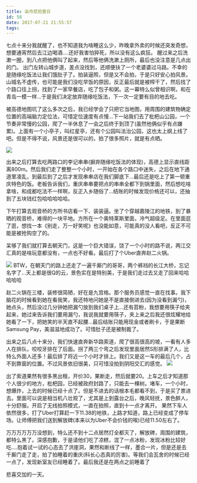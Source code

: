 ```yaml
---
title: 柒月贰拾壹日
id: 58
date: 2017-07-21 21:55:57
tags:
---
```


七点十来分我就醒了，也不知道我为啥睡这么少，昨晚拿外卖的时候还突发奇想，想要通宵然后去江边喝酒....还好我害怕猝死，所以没有这么疯狂。
醒过来之后洗漱一圈，到八点把他俩叫了起来，然后等他俩洗漱上厕所，最后也没注意是几点出的门。
出门左转山城步道，差点没找到，还顺便扶了一个老婆婆过马路。不幸的是随缘吃饭法让我们饿肚子了。拍装逼照，但是又不会拍，于是只好安心拍风景。
山城名不虚传，也可能是我们没吃早饭的原因，反正最后就是被榨干了，然后找了个路口往上拐，找到了一家早餐店，吃了包子和粥。这一幕特么似曾相识啊，和在青岛一模一样...于是我们决定放弃随缘吃饭法，下一次一定要有目的地去吃。

被高德地图坑了这么多次之后，我已经学会了只把它当地图，用周围的建筑物确定位置的高端脑力定位法，可惜定位速度有点慢...下一站我们去了枇杷山公园，一个节奏非常慢的公园，爬了一半休息了一会之后终于到顶了(虽然他俩似乎有点嫌累)。上面有一个小亭子，叫红星亭，还有个公园叫法治公园，这也太上纲上线了吧。但是不得不说，风景还是很可以的，拍了很多照片，就是有点晒。

![](http://cloud-1252628011.coscd.myqcloud.com/2017/07/2017-07-22-06.17.20-1.jpg)

出来之后打算去吃两路口的李记串串(摒弃随缘吃饭法的体现)，高德上显示直线距离800m。然后我们走了整整一个小时，一开始在各个路口中迷失，之后在地下通道里凌乱，到最后到了之后才发现串串店在我们脚底下...最后还是吃上了第一顿重庆特色的饭。老板告诉我们，重庆串串要把点的串串全都下到锅里面，然后想吃啥拿啥，和成都吃法不一样啊，反正入乡随俗了...结账的时候发现价格还可以，还抽到了五块钱红包哈哈哈哈哈。

下午打算去观音桥的方所书店看一下、装装逼。坐了个穿越嘉陵江的地铁，到了暴晒的观音桥，难得的一块平地。方所在一个奥特莱斯里面，冷气超级足。在里面逛了逛，想找一本《别走，万一好笑呢》也没能如意，可能真的没人看吧，反正不可能是被抢购空了的。

呆够了我们就打算去朝天门，这是一个巨大错误，饶了一个小时的路不说，两江交汇真的是啥玩意都没有，一点也不好看。最后打了个Uber直奔赵二火锅。

![](http://cloud-1252628011.coscd.myqcloud.com/2017/07/20170721_175324.jpg)
BTW，在朝天门的路上还走了一遍千厮门的哥哥，两个裤裆的长江大桥，忘记名字了...天上都是很Q的云，景色实在是特别美，于是我们走过去又走了回来哈哈哈哈哈


赵二火锅在三楼，装修很简陋，好在是九宫格。那个服务员感觉一直在找事。我下脑花的时候看到她在看我笑，我还特地问她是不是直接倒进去(因为没看到漏勺)，她点头，然后没过几分钟她把漏勺放到我们桌子上...还有苕粉，我想要用筷子给夹起来，她过来告诉我们要用漏勺，我说我就要用筷子，夹上来之后我还很炫耀地给她看了一下，把她笑的半天直不起腰...最后结账只能用现金或者刷卡，于是果断Samsung Pay，美滋滋地成功了。可惜肚子还是被制裁了。

出来之后八点十来分，我们快速直奔新华路索道，爬了很高很高的坡，一看有人多人在排队，咬咬牙排在了后面。拐了两三个弯之后发现里面居然S形排满了人，比特么外面人还多！最后排了将近一个小时才排上。我们又是这一车的最后几个，占不到靠窗的位置。不过风景依旧很美，只可惜没拍到阴阳交汇的感觉。
![](http://cloud-1252628011.coscd.myqcloud.com/2017/07/20170721_221441.jpg)

出了索道果然有很多黑出租，开价30，果断走，然后就要20。上车之后才知道那个人很少的地方，枇杷园，已经被政府封路了，只能去一棵树。堵车，一个小时，想爆炸，上去的时候已经十点了。但是不进去的话根本毛都看不到，于是买了票进去。里面可以说是相当机八壮观了，尤其是上到露台之后，晚风轻抚，景色醉人，十分舒服。开启了无线拍照模式，一直在拍照，直到十一点才离开。
果然下车人依然很多，打了Uber打算赶一下11.38的地铁，上路才知道，路上已经变成了停车场。让师傅把我们送到解放碑(本来以为Uber不会价钱的唉)已经11.50左右了。

万万万万万万没想到，特么还不到十二点居然灯全都灭了，解放碑，周围的建筑，都特么黑了。深感抱歉，于是请他们吃了凉糕，混了一点冰粉，发现冰粉比较好吃....抱着试一试的心态去了洪崖洞，果然和断线了一样，墨合一片，但是还是去千厮门走了走，拍了拍睡着的重庆(科长心态真的厉害)。等我们会瓦舍的时候已经一点了，发现新室友已经睡着了。最后我还是在两点之前睡着了

悲喜交加的一天。